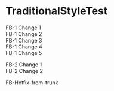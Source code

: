 # TraditionalStyleTest



FB-1 Change 1  
FB-1 Change 2  
FB-1 Change 3  
FB-1 Change 4  
FB-1 Change 5

FB-2 Change 1  
FB-2 Change 2

FB-Hotfix-from-trunk
